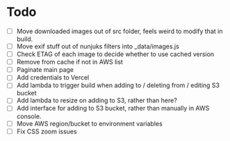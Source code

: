# Todo

- [ ] Move downloaded images out of src folder, feels weird to modify that in build.
- [ ] Move exif stuff out of nunjuks filters into \_data/images.js
- [ ] Check ETAG of each image to decide whether to use cached version
- [ ] Remove from cache if not in AWS list
- [ ] Paginate main page
- [ ] Add credentials to Vercel
- [ ] Add lambda to trigger build when adding to / deleting from / editing S3 bucket
- [ ] Add lambda to resize on adding to S3, rather than here?
- [ ] Add interface for adding to S3 bucket, rather than manually in AWS console.
- [ ] Move AWS region/bucket to environment variables
- [ ] Fix CSS zoom issues
